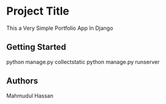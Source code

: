 # Project Title

This a Very Simple Portfolio App In Django

## Getting Started

python manage.py collectstatic
python manage.py runserver


## Authors

Mahmudul Hassan







